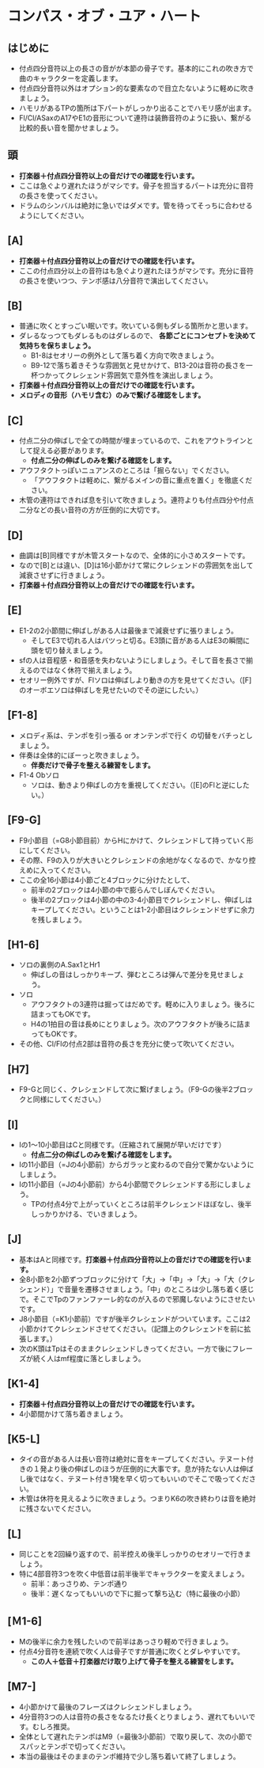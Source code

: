 # コンパス・オブ・ユア・ハート

## はじめに

* 付点四分音符以上の長さの音がが本節の骨子です。基本的にこれの吹き方で曲のキャラクターを定義します。
* 付点四分音符以外はオプション的な要素なので目立たないように軽めに吹きましょう。
* ハモリがあるTPの箇所は下パートがしっかり出ることでハモリ感が出ます。
* Fl/Cl/ASaxのA17やE1の音形について連符は装飾音符のように扱い、繋がる比較的長い音を聞かせましょう。

## 頭

* **打楽器＋付点四分音符以上の音だけでの確認を行います。**
* ここは急ぐより遅れたほうがマシです。骨子を担当するパートは充分に音符の長さを使ってください。
* ドラムのシンバルは絶対に急いではダメです。管を待ってそっちに合わせるようにしてください。

## [A]

* **打楽器＋付点四分音符以上の音だけでの確認を行います。**
* ここの付点四分以上の音符はも急ぐより遅れたほうがマシです。充分に音符の長さを使いつつ、テンポ感は八分音符で演出してください。

## [B]

* 普通に吹くとすっごい眠いです。吹いている側もダレる箇所かと思います。
* ダレるなっつてもダレるものはダレるので、 **各節ごとにコンセプトを決めて気持ちを保ちましょう。**
    * B1-8はセオリーの例外として落ち着く方向で吹きましょう。
    * B9-12で落ち着きそうな雰囲気と見せかけて、B13-20は音符の長さを一杯つかってクレシェンド雰囲気で意外性を演出しましょう。
* **打楽器＋付点四分音符以上の音だけでの確認を行います。**
* **メロディの音形（ハモリ含む）のみで繋げる確認をします。**

## [C]

* 付点二分の伸ばしで全ての時間が埋まっているので、これをアウトラインとして捉える必要があります。
    * **付点二分の伸ばしのみを繋げる確認をします。**
* アウフタクトっぽいニュアンスのところは「掘らない」でください。
    * 「アウフタクトは軽めに、繋がるメインの音に重点を置く」を徹底ください。
* 木管の連符はできれば息を引いて吹きましょう。連符よりも付点四分や付点二分などの長い音符の方が圧倒的に大切です。

## [D]

* 曲調は[B]同様ですが木管スタートなので、全体的に小さめスタートです。
* なので[B]とは違い、[D]は16小節かけて常にクレシェンドの雰囲気を出して減衰させずに行きましょう。
* **打楽器＋付点四分音符以上の音だけでの確認を行います。**

## [E]

* E1-2の2小節間に伸ばしがある人は最後まで減衰せずに張りましょう。
    * そしてE3で切れる人はバツっと切る。E3頭に音がある人はE3の瞬間に頭を切り替えましょう。
* sfの人は音程感・和音感を失わないようにしましょう。そして音を長さで揃えるのではなく休符で揃えましょう。
* セオリー例外ですが、Flソロは伸ばしより動きの方を見せてください。（[F]のオーボエソロは伸ばしを見せたいのでその逆にしたい。）

## [F1-8]

* メロディ系は、テンポを引っ張る or オンテンポで行く の切替をバチっとしましょう。
* 伴奏は全体的にぼーっと吹きましょう。
    * **伴奏だけで骨子を整える練習をします。**
* F1-4 Obソロ
    * ソロは、動きより伸ばしの方を重視してください。（[E]のFlと逆にしたい。）

## [F9-G]

* F9小節目（=G8小節目前）からHにかけて、クレシェンドして持っていく形にしてください。
* その際、F9の入りが大きいとクレシェンドの余地がなくなるので、かなり控えめに入ってください。
* ここの全16小節は4小節ごと4ブロックに分けたとして、
    * 前半の2ブロックは4小節の中で膨らんでしぼんでください。
    * 後半の2ブロックは4小節の中の3-4小節目でクレシェンドし、伸ばしはキープしてください。ということは1-2小節目はクレシェンドせずに余力を残しましょう。

## [H1-6]

* ソロの裏側のA.Sax1とHr1
    * 伸ばしの音はしっかりキープ、弾むところは弾んで差分を見せましょう。
* ソロ
    * アウフタクトの3連符は掘ってはだめです。軽めに入りましょう。後ろに詰まってもOKです。
    * H4の1拍目の音は長めにとりましょう。次のアウフタクトが後ろに詰まってもOKです。
* その他、Cl/Flの付点2部は音符の長さを充分に使って吹いてください。

## [H7]

* F9-Gと同じく、クレシェンドして次に繋げましょう。（F9-Gの後半2ブロックと同様にしてください。）

## [I]

* Iの1～10小節目はCと同様です。（圧縮されて展開が早いだけです）
    * **付点二分の伸ばしのみを繋げる確認をします。**
* Iの11小節目（=Jの4小節前）からガラッと変わるので自分で驚かないようにしましょう。
* Iの11小節目（=Jの4小節前）から4小節間でクレシェンドする形にしましょう。
    * TPの付点4分で上がっていくところは前半クレシェンドほぼなし、後半しっかりかける、でいきましょう。

## [J]

* 基本はAと同様です。**打楽器＋付点四分音符以上の音だけでの確認を行います。**
* 全8小節を2小節ずつブロックに分けて「大」→「中」→「大」→「大（クレシェンド）」で音量を遷移させましょう。「中」のところは少し落ち着く感じで。そこでTpのファンファーレ的なのが入るので邪魔しないようにさせたいです。
* J8小節目（=K1小節前）ですが後半クレシェンドがついています。ここは2小節かけてクレシェンドさせてください。（記譜上のクレシェンドを前に拡張します。）
* 次のK頭はTpはそのままクレシェンドしきってください。一方で後にフレーズが続く人はmf程度に落としましょう。

## [K1-4]

* **打楽器＋付点四分音符以上の音だけでの確認を行います。**
* 4小節間かけて落ち着きましょう。

## [K5-L]

* タイの音がある人は長い音符は絶対に音をキープしてください。テヌート付きの１発より後の伸ばしのほうが圧倒的に大事です。息が持たない人は伸ばし後ではなく、テヌート付き1発を早く切ってもいいのでそこで吸ってください。
* 木管は休符を見えるように吹きましょう。つまりK6の吹き終わりは音を絶対に残さないでください。

## [L]

* 同じことを2回繰り返すので、前半控えめ後半しっかりのセオリーで行きましょう。
* 特に4部音符3つを吹く中低音は前半後半でキャラクターを変えましょう。
    * 前半：あっさりめ、テンポ通り
    * 後半：遅くなってもいいので下に掘って撃ち込む（特に最後の小節）

## [Ｍ1-6]

* Mの後半に余力を残したいので前半はあっさり軽めで行きましょう。
* 付点4分音符を連続で吹く人は骨子ですが普通に吹くとダレやすいです。
    * **この人＋低音＋打楽器だけ取り上げて骨子を整える練習をします。**

## [M7-]

* 4小節かけて最後のフレーズはクレシェンドしましょう。
* 4分音符3つの人は音符の長さをなるたけ長くとりましょう、遅れてもいいです。むしろ推奨。
* 全体として遅れたテンポはM9（=最後3小節前）で取り戻して、次の小節でスパッとテンポで切ってください。
* 本当の最後はそのままのテンポ維持で少し落ち着いて終了しましょう。
